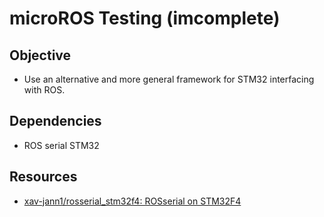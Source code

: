 # microROS Testing (imcomplete)

## Objective

-   Use an alternative and more general framework for STM32 interfacing with ROS.

## Dependencies

-   ROS serial STM32

## Resources

-   [xav-jann1/rosserial_stm32f4: ROSserial on STM32F4](https://github.com/xav-jann1/rosserial_stm32f4.git)

